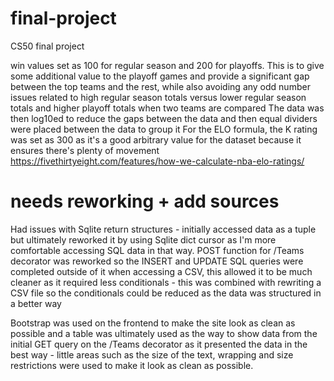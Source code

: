 # final-project
CS50 final project

win values set as 100 for regular season and 200 for playoffs. This is to give some additional value to the playoff games and provide a significant gap between the top teams and the rest, while also avoiding any odd number issues related to high regular season totals versus lower regular season totals and higher playoff totals when two teams are compared
The data was then log10ed to reduce the gaps between the data and then equal dividers were placed between the data to group it
For the ELO formula, the K rating was set as 300 as it's a good arbitrary value for the dataset because it ensures there's plenty of movement
https://fivethirtyeight.com/features/how-we-calculate-nba-elo-ratings/
# needs reworking + add sources

Had issues with Sqlite return structures - initially accessed data as a tuple but ultimately reworked it by using Sqlite dict cursor as I'm more comfortable accessing SQL data in that way.
POST function for /Teams decorator was reworked so the INSERT and UPDATE SQL queries were completed outside of it when accessing a CSV, this allowed it to be much cleaner as it required less conditionals  - this was combined with rewriting a CSV file so the conditionals could be reduced as the data was structured in a better way

Bootstrap was used on the frontend to make the site look as clean as possible and a table was ultimately used as the way to show data from the initial GET query on the /Teams decorator as it presented the data in the best way - little areas such as the size of the text, wrapping and size restrictions were used to make it look as clean as possible. 